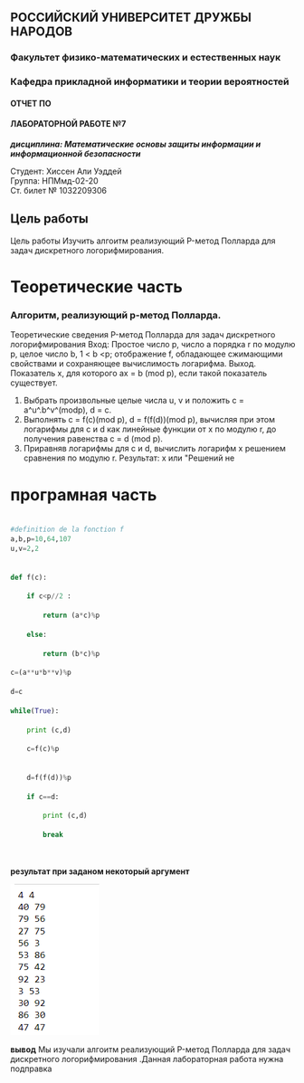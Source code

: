 ## РОССИЙСКИЙ УНИВЕРСИТЕТ ДРУЖБЫ НАРОДОВ

### Факультет физико-математических и естественных наук

### Кафедра прикладной информатики и теории вероятностей

#### ОТЧЕТ ПО

#### ЛАБОРАТОРНОЙ РАБОТЕ №7

***дисциплина: Математические основы защиты информации и информационной безопасности***

Студент: Хиссен Али Уэддей\
Группа: НПМмд-02-20\
Ст. билет № 1032209306

## Цель работы


Цель работы
Изучить алгоитм реализующий P-метод Полларда для задач дискретного логорифмирования.



# Теоретические часть

### Алгоритм, реализующий р-метод Полларда.


Теоретические сведения
P-метод Полларда для задач дискретного логорифмирования
Вход: Простое число p, число а порядка r по модулю р, целое число b, 1 < b <p; отображение f, обладающее сжимающими свойствами и сохраняющее вычислимость логарифма.
Выход. Показатель x, для которого аx = b (mod p), если такой показатель существует.
1.	Выбрать произвольные целые числа u, v и положить с = а^u^.b^v^(modp), d = с.
2.	Выполнять с = f(c)(mod p), d = f(f(d))(mod p), вычисляя при этом логарифмы для с и d как линейные функции от х по модулю r, до получения равенства с = d (mod p).
3.	Приравняв логарифмы для c и d, вычислить логарифм х решением сравнения по модулю r. Результат: х или "Решений не

# програмная часть 


``` python

#definition de la fonction f
a,b,p=10,64,107
u,v=2,2


def f(c):
    
    if c<p//2 :
        
        return (a*c)%p
    
    else:
        
        return (b*c)%p
    
c=(a**u*b**v)%p
    
d=c

while(True):
    
    print (c,d)
    
    c=f(c)%p
        
        
    d=f(f(d))%p
        
    if c==d:
        
        print (c,d)
        
        break
    
    
```

**результат  при заданом некоторый аргумент**


![](1.PNG)



**вывод** Мы изучали  алгоитм реализующий P-метод Полларда для задач дискретного логорифмирования  .Данная лабораторная работа нужна подправка 
